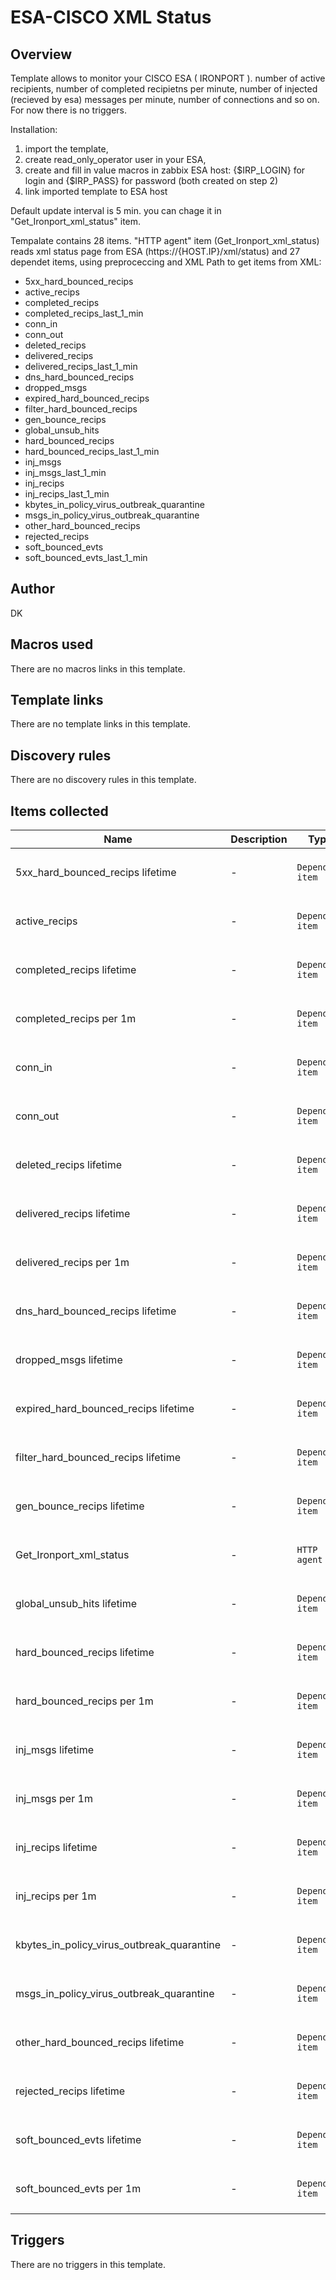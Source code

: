 # ESA-CISCO XML Status

## Overview

Template allows to monitor your CISCO ESA ( IRONPORT ). number of active recipients, number of completed recipietns per minute, number of injected (recieved by esa) messages per minute, number of connections and so on. For now there is no triggers.


Installation:


1. import the template,
2. create read\_only\_operator user in your ESA,
3. create and fill in value macros in zabbix ESA host: {$IRP\_LOGIN} for login and {$IRP\_PASS} for password (both created on step 2)
4. link imported template to ESA host


Default update interval is 5 min. you can chage it in "Get\_Ironport\_xml\_status" item.


Tempalate contains 28 items. "HTTP agent" item (Get\_Ironport\_xml\_status) reads xml status page from ESA (https://{HOST.IP}/xml/status) and 27 dependet items, using preproceccing and XML Path to get items from XML:


* 5xx\_hard\_bounced\_recips
* active\_recips
* completed\_recips
* completed\_recips\_last\_1\_min
* conn\_in
* conn\_out
* deleted\_recips
* delivered\_recips
* delivered\_recips\_last\_1\_min
* dns\_hard\_bounced\_recips
* dropped\_msgs
* expired\_hard\_bounced\_recips
* filter\_hard\_bounced\_recips
* gen\_bounce\_recips
* global\_unsub\_hits
* hard\_bounced\_recips
* hard\_bounced\_recips\_last\_1\_min
* inj\_msgs
* inj\_msgs\_last\_1\_min
* inj\_recips
* inj\_recips\_last\_1\_min
* kbytes\_in\_policy\_virus\_outbreak\_quarantine
* msgs\_in\_policy\_virus\_outbreak\_quarantine
* other\_hard\_bounced\_recips
* rejected\_recips
* soft\_bounced\_evts
* soft\_bounced\_evts\_last\_1\_min


## Author

DK

## Macros used

There are no macros links in this template.

## Template links

There are no template links in this template.

## Discovery rules

There are no discovery rules in this template.

## Items collected

|Name|Description|Type|Key and additional info|
|----|-----------|----|----|
|5xx_hard_bounced_recips lifetime|<p>-</p>|`Dependent item`|5xx_hard_bounced_recips<p>Update: 0</p>|
|active_recips|<p>-</p>|`Dependent item`|active_recips<p>Update: 0</p>|
|completed_recips lifetime|<p>-</p>|`Dependent item`|completed_recips<p>Update: 0</p>|
|completed_recips per 1m|<p>-</p>|`Dependent item`|completed_recips_last_1_min<p>Update: 0</p>|
|conn_in|<p>-</p>|`Dependent item`|conn_in<p>Update: 0</p>|
|conn_out|<p>-</p>|`Dependent item`|conn_out<p>Update: 0</p>|
|deleted_recips  lifetime|<p>-</p>|`Dependent item`|deleted_recips<p>Update: 0</p>|
|delivered_recips  lifetime|<p>-</p>|`Dependent item`|delivered_recips<p>Update: 0</p>|
|delivered_recips per 1m|<p>-</p>|`Dependent item`|delivered_recips_last_1_min<p>Update: 0</p>|
|dns_hard_bounced_recips  lifetime|<p>-</p>|`Dependent item`|dns_hard_bounced_recips<p>Update: 0</p>|
|dropped_msgs  lifetime|<p>-</p>|`Dependent item`|dropped_msgs<p>Update: 0</p>|
|expired_hard_bounced_recips  lifetime|<p>-</p>|`Dependent item`|expired_hard_bounced_recips<p>Update: 0</p>|
|filter_hard_bounced_recips  lifetime|<p>-</p>|`Dependent item`|filter_hard_bounced_recips<p>Update: 0</p>|
|gen_bounce_recips  lifetime|<p>-</p>|`Dependent item`|gen_bounce_recips<p>Update: 0</p>|
|Get_Ironport_xml_status|<p>-</p>|`HTTP agent`|Get_Ironport_xml_status<p>Update: 5m</p>|
|global_unsub_hits  lifetime|<p>-</p>|`Dependent item`|global_unsub_hits<p>Update: 0</p>|
|hard_bounced_recips  lifetime|<p>-</p>|`Dependent item`|hard_bounced_recips<p>Update: 0</p>|
|hard_bounced_recips per 1m|<p>-</p>|`Dependent item`|hard_bounced_recips_last_1_min<p>Update: 0</p>|
|inj_msgs  lifetime|<p>-</p>|`Dependent item`|inj_msgs<p>Update: 0</p>|
|inj_msgs per 1m|<p>-</p>|`Dependent item`|inj_msgs_last_1_min<p>Update: 0</p>|
|inj_recips  lifetime|<p>-</p>|`Dependent item`|inj_recips<p>Update: 0</p>|
|inj_recips per 1m|<p>-</p>|`Dependent item`|inj_recips_last_1_min<p>Update: 0</p>|
|kbytes_in_policy_virus_outbreak_quarantine|<p>-</p>|`Dependent item`|kbytes_in_policy_virus_outbreak_quarantine<p>Update: 0</p>|
|msgs_in_policy_virus_outbreak_quarantine|<p>-</p>|`Dependent item`|msgs_in_policy_virus_outbreak_quarantine<p>Update: 0</p>|
|other_hard_bounced_recips  lifetime|<p>-</p>|`Dependent item`|other_hard_bounced_recips<p>Update: 0</p>|
|rejected_recips  lifetime|<p>-</p>|`Dependent item`|rejected_recips<p>Update: 0</p>|
|soft_bounced_evts  lifetime|<p>-</p>|`Dependent item`|soft_bounced_evts<p>Update: 0</p>|
|soft_bounced_evts per 1m|<p>-</p>|`Dependent item`|soft_bounced_evts_last_1_min<p>Update: 0</p>|
## Triggers

There are no triggers in this template.

